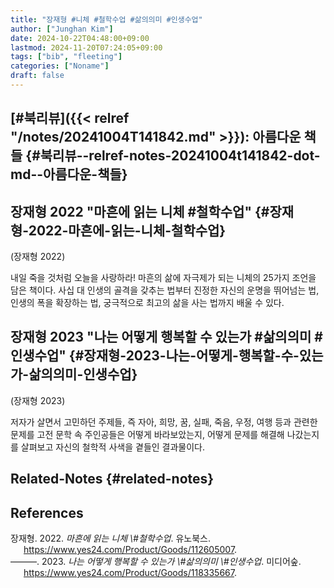 ```yaml
---
title: "장재형 #니체 #철학수업 #삶의의미 #인생수업"
author: ["Junghan Kim"]
date: 2024-10-22T04:48:00+09:00
lastmod: 2024-11-20T07:24:05+09:00
tags: ["bib", "fleeting"]
categories: ["Noname"]
draft: false
---
```


<!--more-->


## [#북리뷰]({{< relref "/notes/20241004T141842.md" >}}): 아름다운 책들 {#북리뷰--relref-notes-20241004t141842-dot-md--아름다운-책들}


## 장재형 2022 "마흔에 읽는 니체 #철학수업" {#장재형-2022-마흔에-읽는-니체-철학수업}

(장재형 2022)

내일 죽을 것처럼 오늘을 사랑하라! 마흔의 삶에 자극제가 되는 니체의 25가지 조언을 담은 책이다. 사십 대 인생의 골격을 갖추는 법부터 진정한 자신의 운명을 뛰어넘는 법, 인생의 폭을 확장하는 법, 궁극적으로 최고의 삶을 사는 법까지 배울 수 있다.


## 장재형 2023 "나는 어떻게 행복할 수 있는가 #삶의의미 #인생수업" {#장재형-2023-나는-어떻게-행복할-수-있는가-삶의의미-인생수업}

(장재형 2023)

저자가 살면서 고민하던 주제들, 즉 자아, 희망, 꿈, 실패, 죽음, 우정, 여행 등과 관련한 문제를 고전 문학 속 주인공들은 어떻게 바라보았는지, 어떻게 문제를 해결해 나갔는지를 살펴보고 자신의 철학적 사색을 곁들인 결과물이다.


## Related-Notes {#related-notes}

## References

<style>.csl-entry{text-indent: -1.5em; margin-left: 1.5em;}</style><div class="csl-bib-body">
  <div class="csl-entry">장재형. 2022. <i>마흔에 읽는 니체 \#철학수업</i>. 유노북스. <a href="https://www.yes24.com/Product/Goods/112605007">https://www.yes24.com/Product/Goods/112605007</a>.</div>
  <div class="csl-entry">———. 2023. <i>나는 어떻게 행복할 수 있는가 \#삶의의미 \#인생수업</i>. 미디어숲. <a href="https://www.yes24.com/Product/Goods/118335667">https://www.yes24.com/Product/Goods/118335667</a>.</div>
</div>
